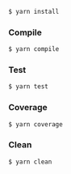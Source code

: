```sh
$ yarn install
```

### Compile

```sh
$ yarn compile
```

### Test

```sh
$ yarn test
```

### Coverage

```sh
$ yarn coverage
```

### Clean

```sh
$ yarn clean
```
